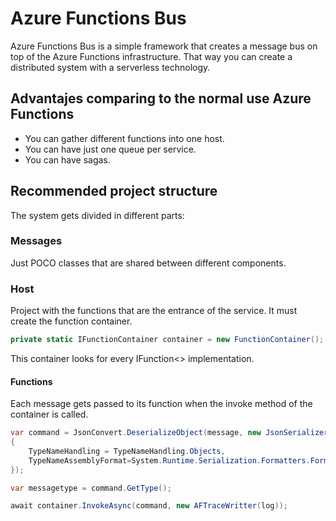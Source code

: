 # Azure Functions Bus
Azure Functions Bus is a simple framework that creates a message bus on top of the Azure Functions infrastructure. That way you can create a distributed system with a serverless technology.

## Advantajes comparing to the normal use Azure Functions
* You can gather different functions into one host.
* You can have just one queue per service.
* You can have sagas.

## Recommended project structure
The system gets divided in different parts:

### Messages
Just POCO classes that are shared between different components.

### Host
Project with the functions that are the entrance of the service. It must create the function container.

```cs
private static IFunctionContainer container = new FunctionContainer();
```

This container looks for every IFunction<> implementation.


#### Functions
Each message gets passed to its function when the invoke method of the container is called.

```cs
var command = JsonConvert.DeserializeObject(message, new JsonSerializerSettings()
{
    TypeNameHandling = TypeNameHandling.Objects,
    TypeNameAssemblyFormat=System.Runtime.Serialization.Formatters.FormatterAssemblyStyle.Simple
});

var messagetype = command.GetType();

await container.InvokeAsync(command, new AFTraceWritter(log));
```


